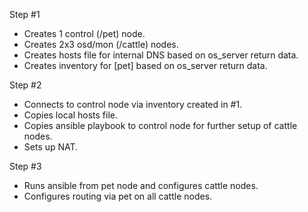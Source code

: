 Step #1
- Creates 1 control (/pet) node.
- Creates 2x3 osd/mon (/cattle) nodes.
- Creates hosts file for internal DNS based on os_server return data.
- Creates inventory for [pet] based on os_server return data.

Step #2 
- Connects to control node via inventory created in #1.
- Copies local hosts file.
- Copies ansible playbook to control node for further setup of cattle nodes.
- Sets up NAT.

Step #3
- Runs ansible from pet node and configures cattle nodes.
- Configures routing via pet on all cattle nodes.
